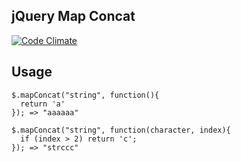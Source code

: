 ## jQuery Map Concat
[![Code Climate](https://codeclimate.com/github/acuppy/jquery.map_concat.js.png)](https://codeclimate.com/github/acuppy/jquery.map_concat.js)

## Usage

    $.mapConcat("string", function(){
      return 'a'
    }); => "aaaaaa"

    $.mapConcat("string", function(character, index){
      if (index > 2) return 'c';
    }); => "strccc"
